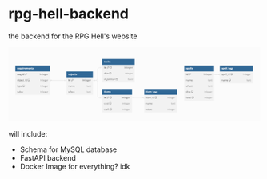 # rpg-hell-backend
the backend for the RPG Hell's website

![schema](schema.PNG "The Database Schema")

will include: 
- Schema for MySQL database
- FastAPI backend
- Docker Image for everything? idk
